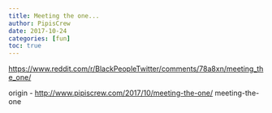 ```yaml
---
title: Meeting the one...
author: PipisCrew
date: 2017-10-24
categories: [fun]
toc: true
---
```


https://www.reddit.com/r/BlackPeopleTwitter/comments/78a8xn/meeting_the_one/

origin - http://www.pipiscrew.com/2017/10/meeting-the-one/ meeting-the-one